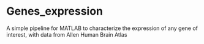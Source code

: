 # Genes_expression
A simple pipeline for MATLAB to characterize the expression of any gene of interest, with data from Allen Human Brain Atlas 

